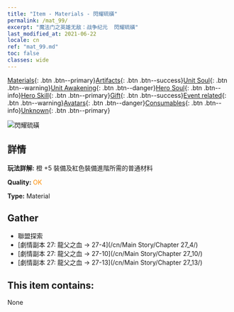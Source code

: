 ```yaml
---
title: "Item - Materials - 閃耀硫磺"
permalink: /mat_99/
excerpt: "魔法门之英雄无敌：战争纪元  閃耀硫磺"
last_modified_at: 2021-06-22
locale: cn
ref: "mat_99.md"
toc: false
classes: wide
---
```

 [Materials](/ItemsCN/){: .btn .btn--primary}[Artifacts](/ItemsCN/Artifacts/){: .btn .btn--success}[Unit Soul](/ItemsCN/UnitSoul/){: .btn .btn--warning}[Unit Awakening](/ItemsCN/UnitAwakening/){: .btn .btn--danger}[Hero Soul](/ItemsCN/HeroSoul/){: .btn .btn--info}[Hero Skill](/ItemsCN/HeroSkill/){: .btn .btn--primary}[Gift](/ItemsCN/Gift/){: .btn .btn--success}[Event related](/ItemsCN/Events/){: .btn .btn--warning}[Avatars](/ItemsCN/Avatars/){: .btn .btn--danger}[Consumables](/ItemsCN/Consumables/){: .btn .btn--info}[Unknown](/ItemsCN/Unknown/){: .btn .btn--primary}

 ![閃耀硫磺](/images/t/i_cailiao_liuhuang3.png)

## 詳情
 **玩法詳解:** 橙 +5 裝備及紅色裝備進階所需的普通材料

 **Quality:** <span style="color: #FF8C00">OK</span>

 **Type:** Material

## Gather

*    聯盟探索 
*    [劇情副本 27: 龍父之血 -> 27-4](/cn/Main Story/Chapter 27_4/) 
*    [劇情副本 27: 龍父之血 -> 27-10](/cn/Main Story/Chapter 27_10/) 
*    [劇情副本 27: 龍父之血 -> 27-13](/cn/Main Story/Chapter 27_13/) 

## This item contains:

  None

